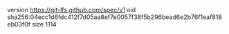 version https://git-lfs.github.com/spec/v1
oid sha256:04ecc1d6fdc412f7d05aa8ef7e0057f38f5b296bead6e2b76f1eaf818eb03f0f
size 1114
